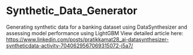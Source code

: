 # Synthetic_Data_Generator
Generating synthetic data for a banking dataset using DataSynthesizer and assessing model performance using LightGBM
View detailed article here: https://www.linkedin.com/posts/pratikkamat28_ai-datasynthesizer-syntheticdata-activity-7040629567069315072-j5a7/

